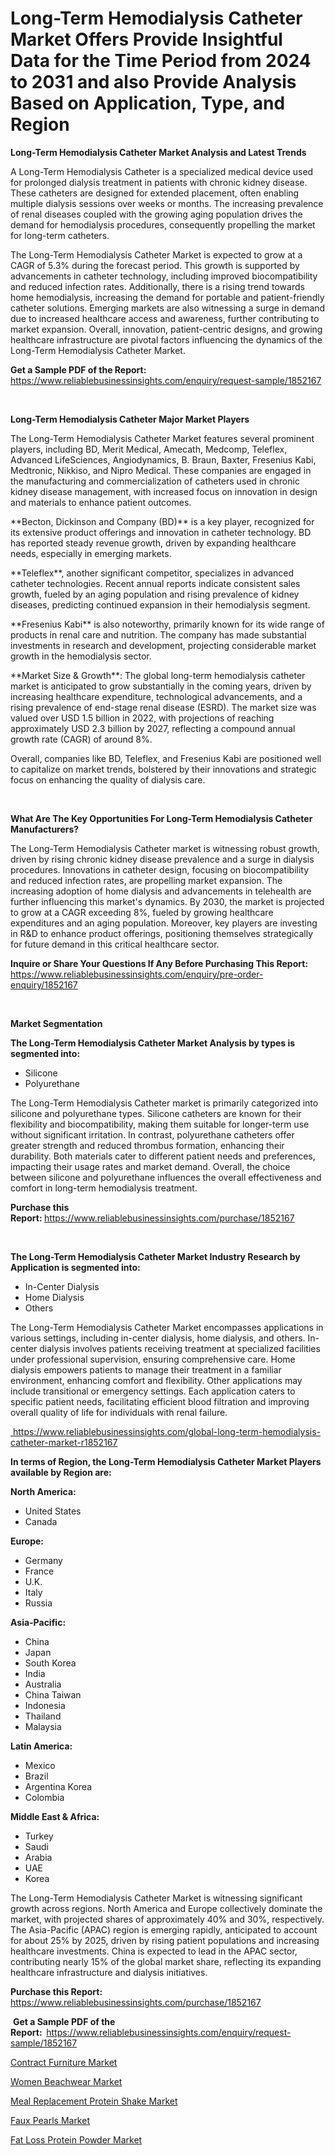 <p><h1>Long-Term Hemodialysis Catheter Market Offers Provide Insightful Data for the Time Period from 2024 to 2031 and also Provide Analysis Based on Application, Type, and Region</h1></p><p><strong>Long-Term Hemodialysis Catheter Market Analysis and Latest Trends</strong></p>
<p><p>A Long-Term Hemodialysis Catheter is a specialized medical device used for prolonged dialysis treatment in patients with chronic kidney disease. These catheters are designed for extended placement, often enabling multiple dialysis sessions over weeks or months. The increasing prevalence of renal diseases coupled with the growing aging population drives the demand for hemodialysis procedures, consequently propelling the market for long-term catheters.</p><p>The Long-Term Hemodialysis Catheter Market is expected to grow at a CAGR of 5.3% during the forecast period. This growth is supported by advancements in catheter technology, including improved biocompatibility and reduced infection rates. Additionally, there is a rising trend towards home hemodialysis, increasing the demand for portable and patient-friendly catheter solutions. Emerging markets are also witnessing a surge in demand due to increased healthcare access and awareness, further contributing to market expansion. Overall, innovation, patient-centric designs, and growing healthcare infrastructure are pivotal factors influencing the dynamics of the Long-Term Hemodialysis Catheter Market.</p></p>
<p><strong>Get a Sample PDF of the Report:&nbsp;</strong> <a href="https://www.reliablebusinessinsights.com/enquiry/request-sample/1852167?utm_campaign=1498&utm_medium=2&utm_source=Github&utm_content=ia&utm_term=18102024&utm_id=long-term-hemodialysis-catheter">https://www.reliablebusinessinsights.com/enquiry/request-sample/1852167</a></p>
<p>&nbsp;</p>
<p><strong>Long-Term Hemodialysis Catheter Major Market Players</strong></p>
<p><p>The Long-Term Hemodialysis Catheter Market features several prominent players, including BD, Merit Medical, Amecath, Medcomp, Teleflex, Advanced LifeSciences, Angiodynamics, B. Braun, Baxter, Fresenius Kabi, Medtronic, Nikkiso, and Nipro Medical. These companies are engaged in the manufacturing and commercialization of catheters used in chronic kidney disease management, with increased focus on innovation in design and materials to enhance patient outcomes.</p><p>**Becton, Dickinson and Company (BD)** is a key player, recognized for its extensive product offerings and innovation in catheter technology. BD has reported steady revenue growth, driven by expanding healthcare needs, especially in emerging markets. </p><p>**Teleflex**, another significant competitor, specializes in advanced catheter technologies. Recent annual reports indicate consistent sales growth, fueled by an aging population and rising prevalence of kidney diseases, predicting continued expansion in their hemodialysis segment.</p><p>**Fresenius Kabi** is also noteworthy, primarily known for its wide range of products in renal care and nutrition. The company has made substantial investments in research and development, projecting considerable market growth in the hemodialysis sector.</p><p>**Market Size & Growth**: The global long-term hemodialysis catheter market is anticipated to grow substantially in the coming years, driven by increasing healthcare expenditure, technological advancements, and a rising prevalence of end-stage renal disease (ESRD). The market size was valued over USD 1.5 billion in 2022, with projections of reaching approximately USD 2.3 billion by 2027, reflecting a compound annual growth rate (CAGR) of around 8%.</p><p>Overall, companies like BD, Teleflex, and Fresenius Kabi are positioned well to capitalize on market trends, bolstered by their innovations and strategic focus on enhancing the quality of dialysis care.</p></p>
<p>&nbsp;</p>
<p><strong>What Are The Key Opportunities For Long-Term Hemodialysis Catheter Manufacturers?</strong></p>
<p><p>The Long-Term Hemodialysis Catheter market is witnessing robust growth, driven by rising chronic kidney disease prevalence and a surge in dialysis procedures. Innovations in catheter design, focusing on biocompatibility and reduced infection rates, are propelling market expansion. The increasing adoption of home dialysis and advancements in telehealth are further influencing this market's dynamics. By 2030, the market is projected to grow at a CAGR exceeding 8%, fueled by growing healthcare expenditures and an aging population. Moreover, key players are investing in R&D to enhance product offerings, positioning themselves strategically for future demand in this critical healthcare sector.</p></p>
<p><strong>Inquire or Share Your Questions If Any Before Purchasing This Report:</strong> <a href="https://www.reliablebusinessinsights.com/enquiry/pre-order-enquiry/1852167?utm_campaign=1498&utm_medium=2&utm_source=Github&utm_content=ia&utm_term=18102024&utm_id=long-term-hemodialysis-catheter">https://www.reliablebusinessinsights.com/enquiry/pre-order-enquiry/1852167</a></p>
<p>&nbsp;</p>
<p><strong>Market Segmentation</strong></p>
<p><strong>The Long-Term Hemodialysis Catheter Market Analysis by types is segmented into:</strong></p>
<p><ul><li>Silicone</li><li>Polyurethane</li></ul></p>
<p><p>The Long-Term Hemodialysis Catheter market is primarily categorized into silicone and polyurethane types. Silicone catheters are known for their flexibility and biocompatibility, making them suitable for longer-term use without significant irritation. In contrast, polyurethane catheters offer greater strength and reduced thrombus formation, enhancing their durability. Both materials cater to different patient needs and preferences, impacting their usage rates and market demand. Overall, the choice between silicone and polyurethane influences the overall effectiveness and comfort in long-term hemodialysis treatment.</p></p>
<p><strong>Purchase this Report:&nbsp;</strong><a href="https://www.reliablebusinessinsights.com/purchase/1852167?utm_campaign=1498&utm_medium=2&utm_source=Github&utm_content=ia&utm_term=18102024&utm_id=long-term-hemodialysis-catheter">https://www.reliablebusinessinsights.com/purchase/1852167</a></p>
<p>&nbsp;</p>
<p><strong>The Long-Term Hemodialysis Catheter Market Industry Research by Application is segmented into:</strong></p>
<p><ul><li>In-Center Dialysis</li><li>Home Dialysis</li><li>Others</li></ul></p>
<p><p>The Long-Term Hemodialysis Catheter Market encompasses applications in various settings, including in-center dialysis, home dialysis, and others. In-center dialysis involves patients receiving treatment at specialized facilities under professional supervision, ensuring comprehensive care. Home dialysis empowers patients to manage their treatment in a familiar environment, enhancing comfort and flexibility. Other applications may include transitional or emergency settings. Each application caters to specific patient needs, facilitating efficient blood filtration and improving overall quality of life for individuals with renal failure.</p></p>
<p><a href="https://www.reliablebusinessinsights.com/global-long-term-hemodialysis-catheter-market-r1852167?utm_campaign=1498&utm_medium=2&utm_source=Github&utm_content=ia&utm_term=18102024&utm_id=long-term-hemodialysis-catheter">&nbsp;https://www.reliablebusinessinsights.com/global-long-term-hemodialysis-catheter-market-r1852167</a></p>
<p><strong>In terms of Region, the Long-Term Hemodialysis Catheter Market Players available by Region are:</strong></p>
<p>
    <p> <strong> North America: </strong>
        <ul>
            <li>United States</li>
            <li>Canada</li>
        </ul>
        </p> 
    <p> <strong> Europe: </strong>
        <ul>
            <li>Germany</li>
            <li>France</li>
            <li>U.K.</li>
            <li>Italy</li>
            <li>Russia</li>
        </ul>
        </p> 
    <p> <strong> Asia-Pacific: </strong>
        <ul>
            <li>China</li>
            <li>Japan</li>
            <li>South Korea</li>
            <li>India</li>
            <li>Australia</li>
            <li>China Taiwan</li>
            <li>Indonesia</li>
            <li>Thailand</li>
            <li>Malaysia</li>
        </ul>
        </p> 
    <p> <strong> Latin America: </strong>
        <ul>
            <li>Mexico</li>
            <li>Brazil</li>
            <li>Argentina Korea</li>
            <li>Colombia</li>
        </ul>
        </p> 
    <p> <strong> Middle East & Africa: </strong>
        <ul>
            <li>Turkey</li>
            <li>Saudi</li>
            <li>Arabia</li>
            <li>UAE</li>
            <li>Korea</li>
        </ul>
    </p>
    </p>
<p><p>The Long-Term Hemodialysis Catheter Market is witnessing significant growth across regions. North America and Europe collectively dominate the market, with projected shares of approximately 40% and 30%, respectively. The Asia-Pacific (APAC) region is emerging rapidly, anticipated to account for about 25% by 2025, driven by rising patient populations and increasing healthcare investments. China is expected to lead in the APAC sector, contributing nearly 15% of the global market share, reflecting its expanding healthcare infrastructure and dialysis initiatives.</p></p>
<p><strong>Purchase this Report: </strong><a href="https://www.reliablebusinessinsights.com/purchase/1852167?utm_campaign=1498&utm_medium=2&utm_source=Github&utm_content=ia&utm_term=18102024&utm_id=long-term-hemodialysis-catheter">https://www.reliablebusinessinsights.com/purchase/1852167</a></p>
<p>&nbsp;<strong>Get a Sample PDF of the Report:&nbsp;&nbsp;</strong><a href="https://www.reliablebusinessinsights.com/enquiry/request-sample/1852167?utm_campaign=1498&utm_medium=2&utm_source=Github&utm_content=ia&utm_term=18102024&utm_id=long-term-hemodialysis-catheter">https://www.reliablebusinessinsights.com/enquiry/request-sample/1852167</a></p>
<p><strong></strong></p>
<p><p><a href="https://www.linkedin.com/pulse/contract-furniture-market-transformation-comparative-analysis-qkpyf?utm_campaign=1498&utm_medium=2&utm_source=Github&utm_content=ia&utm_term=18102024&utm_id=long-term-hemodialysis-catheter">Contract Furniture Market</a></p><p><a href="https://www.linkedin.com/pulse/women-beachwear-market-research-report-forecast-growth-prospects-2v6we?utm_campaign=1498&utm_medium=2&utm_source=Github&utm_content=ia&utm_term=18102024&utm_id=long-term-hemodialysis-catheter">Women Beachwear Market</a></p><p><a href="https://www.linkedin.com/pulse/meal-replacement-protein-shake-market-share-size-trends-industry-uuo0e?utm_campaign=1498&utm_medium=2&utm_source=Github&utm_content=ia&utm_term=18102024&utm_id=long-term-hemodialysis-catheter">Meal Replacement Protein Shake Market</a></p><p><a href="https://www.linkedin.com/pulse/comprehensive-faux-pearls-market-report-segmentation-type-application-wwyvc?utm_campaign=1498&utm_medium=2&utm_source=Github&utm_content=ia&utm_term=18102024&utm_id=long-term-hemodialysis-catheter">Faux Pearls Market</a></p><p><a href="https://www.linkedin.com/pulse/strategic-forecast-fat-loss-protein-powder-market-growth-trends-z9bme?utm_campaign=1498&utm_medium=2&utm_source=Github&utm_content=ia&utm_term=18102024&utm_id=long-term-hemodialysis-catheter">Fat Loss Protein Powder Market</a></p></p>